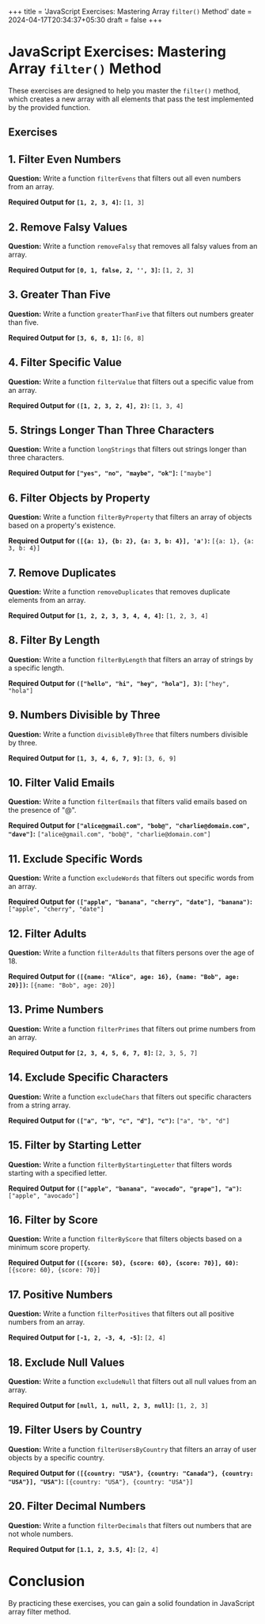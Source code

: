 +++
title = 'JavaScript Exercises: Mastering Array `filter()` Method'
date = 2024-04-17T20:34:37+05:30
draft = false
+++

# JavaScript Exercises: Mastering Array `filter()` Method

These exercises are designed to help you master the `filter()` method, which creates a new array with all elements that pass the test implemented by the provided function.

## Exercises

## 1. Filter Even Numbers

**Question:** Write a function `filterEvens` that filters out all even numbers from an array.

**Required Output for `[1, 2, 3, 4]`:** `[1, 3]`

## 2. Remove Falsy Values

**Question:** Write a function `removeFalsy` that removes all falsy values from an array.

**Required Output for `[0, 1, false, 2, '', 3]`:** `[1, 2, 3]`

## 3. Greater Than Five

**Question:** Write a function `greaterThanFive` that filters out numbers greater than five.

**Required Output for `[3, 6, 8, 1]`:** `[6, 8]`

## 4. Filter Specific Value

**Question:** Write a function `filterValue` that filters out a specific value from an array.

**Required Output for `([1, 2, 3, 2, 4], 2)`:** `[1, 3, 4]`

## 5. Strings Longer Than Three Characters

**Question:** Write a function `longStrings` that filters out strings longer than three characters.

**Required Output for `["yes", "no", "maybe", "ok"]`:** `["maybe"]`

## 6. Filter Objects by Property

**Question:** Write a function `filterByProperty` that filters an array of objects based on a property's existence.

**Required Output for `([{a: 1}, {b: 2}, {a: 3, b: 4}], 'a')`:** `[{a: 1}, {a: 3, b: 4}]`

## 7. Remove Duplicates

**Question:** Write a function `removeDuplicates` that removes duplicate elements from an array.

**Required Output for `[1, 2, 2, 3, 3, 4, 4, 4]`:** `[1, 2, 3, 4]`

## 8. Filter By Length

**Question:** Write a function `filterByLength` that filters an array of strings by a specific length.

**Required Output for `(["hello", "hi", "hey", "hola"], 3)`:** `["hey", "hola"]`

## 9. Numbers Divisible by Three

**Question:** Write a function `divisibleByThree` that filters numbers divisible by three.

**Required Output for `[1, 3, 4, 6, 7, 9]`:** `[3, 6, 9]`

## 10. Filter Valid Emails

**Question:** Write a function `filterEmails` that filters valid emails based on the presence of "@".

**Required Output for `["alice@gmail.com", "bob@", "charlie@domain.com", "dave"]`:** `["alice@gmail.com", "bob@", "charlie@domain.com"]`

## 11. Exclude Specific Words

**Question:** Write a function `excludeWords` that filters out specific words from an array.

**Required Output for `(["apple", "banana", "cherry", "date"], "banana")`:** `["apple", "cherry", "date"]`

## 12. Filter Adults

**Question:** Write a function `filterAdults` that filters persons over the age of 18.

**Required Output for `([{name: "Alice", age: 16}, {name: "Bob", age: 20}])`:** `[{name: "Bob", age: 20}]`

## 13. Prime Numbers

**Question:** Write a function `filterPrimes` that filters out prime numbers from an array.

**Required Output for `[2, 3, 4, 5, 6, 7, 8]`:** `[2, 3, 5, 7]`

## 14. Exclude Specific Characters

**Question:** Write a function `excludeChars` that filters out specific characters from a string array.

**Required Output for `(["a", "b", "c", "d"], "c")`:** `["a", "b", "d"]`

## 15. Filter by Starting Letter

**Question:** Write a function `filterByStartingLetter` that filters words starting with a specified letter.

**Required Output for `(["apple", "banana", "avocado", "grape"], "a")`:** `["apple", "avocado"]`

## 16. Filter by Score

**Question:** Write a function `filterByScore` that filters objects based on a minimum score property.

**Required Output for `([{score: 50}, {score: 60}, {score: 70}], 60)`:** `[{score: 60}, {score: 70}]`

## 17. Positive Numbers

**Question:** Write a function `filterPositives` that filters out all positive numbers from an array.

**Required Output for `[-1, 2, -3, 4, -5]`:** `[2, 4]`

## 18. Exclude Null Values

**Question:** Write a function `excludeNull` that filters out all null values from an array.

**Required Output for `[null, 1, null, 2, 3, null]`:** `[1, 2, 3]`

## 19. Filter Users by Country

**Question:** Write a function `filterUsersByCountry` that filters an array of user objects by a specific country.

**Required Output for `([{country: "USA"}, {country: "Canada"}, {country: "USA"}], "USA")`:** `[{country: "USA"}, {country: "USA"}]`

## 20. Filter Decimal Numbers

**Question:** Write a function `filterDecimals` that filters out numbers that are not whole numbers.

**Required Output for `[1.1, 2, 3.5, 4]`:** `[2, 4]`

# Conclusion

By practicing these exercises, you can gain a solid foundation in JavaScript array filter method.
